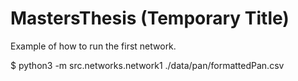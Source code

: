 # MastersThesis  (Temporary Title)

Example of how to run the first network.

$ python3 -m src.networks.network1 ./data/pan/formattedPan.csv
